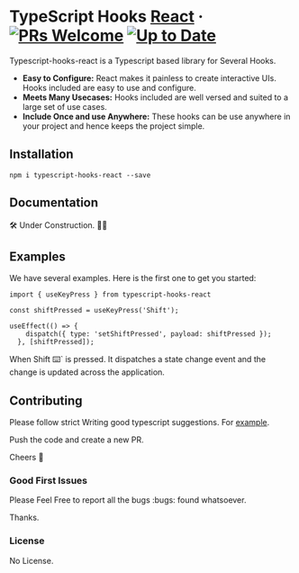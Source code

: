 # TypeScript Hooks [React](https://reactjs.org/) &middot; [![PRs Welcome](https://img.shields.io/badge/PRs-welcome-brightgreen.svg)](https://reactjs.org/docs/how-to-contribute.html#your-first-pull-request) [![Up to Date](https://github.com/ikatyang/emoji-cheat-sheet/workflows/Up%20to%20Date/badge.svg)](https://github.com/ikatyang/emoji-cheat-sheet/actions?query=workflow%3A%22Up+to+Date%22)

Typescript-hooks-react is a Typescript based library for Several Hooks.

* **Easy to Configure:** React makes it painless to create interactive UIs. Hooks included are easy to use and configure.
* **Meets Many Usecases:** Hooks included are well versed and suited to a large set of use cases.
* **Include Once and use Anywhere:** These hooks can be use anywhere in your project and hence keeps the project simple.


## Installation

```
npm i typescript-hooks-react --save
```

## Documentation

:hammer_and_wrench: Under Construction. :face_in_clouds:

## Examples

We have several examples. Here is the first one to get you started:

```tsx
import { useKeyPress } from typescript-hooks-react
```

```tsx
const shiftPressed = useKeyPress('Shift');

useEffect(() => {
    dispatch({ type: 'setShiftPressed', payload: shiftPressed });
  }, [shiftPressed]);
```

When Shift :keyboard:` is pressed. It dispatches a state change event and the change is updated across the application.


## Contributing

Please follow strict Writing good typescript suggestions. For [example](https://github.com/airbnb/javascript).

Push the code and create a new PR.

Cheers :beers:

### Good First Issues

Please Feel Free to report all the bugs :bugs: found whatsoever.

Thanks.

### License

No License.
